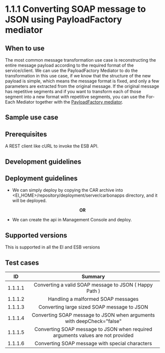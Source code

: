 # 1.1.1 Converting SOAP message to JSON using PayloadFactory mediator


## When to use
The most common message transformation use case is reconstructing the entire message payload according to the required 
format of the service/client. We can use the PayloadFactory Mediator to do the transformation in this use case, 
if we know that the structure of the new payload is simple, which means the message format is fixed, and only a 
few parameters are extracted from the original message. If the original message has repetitive segments and if you want 
to transform each of those segment into a new format with repetitive segments, you can use the For-Each Mediator 
together with the [PayloadFactory mediator](https://docs.wso2.com/display/EI640/PayloadFactory+Mediator).


## Sample use case

## Prerequisites
A REST client like cURL to invoke the ESB API.

## Development guidelines

## Deployment guidelines

* We can simply deploy by copying the CAR archive into <EI_HOME>/repository/deployment/server/carbonapps directory, and it will be deployed.

<p align="center"><b> OR </b></p>

* We can create the api in Management Console and deploy.

## Supported versions

This is supported in all the EI and ESB versions

## Test cases

| ID        | Summary                                                                         |
| ----------|:-------------------------------------------------------------------------------:|
| 1.1.1.1   | Converting a valid SOAP message to JSON ( Happy Path )                          |
| 1.1.1.2   | Handling a malformed SOAP messages                                              |
| 1.1.1.3   | Converting large sized SOAP message to JSON                                     |
| 1.1.1.4   | Converting SOAP message to JSON when arguments with deepCheck="false"           |
| 1.1.1.5   | Converting SOAP message to JSON when required arguments values are not provided |
| 1.1.1.6   | Converting SOAP message with special characters                                 |




